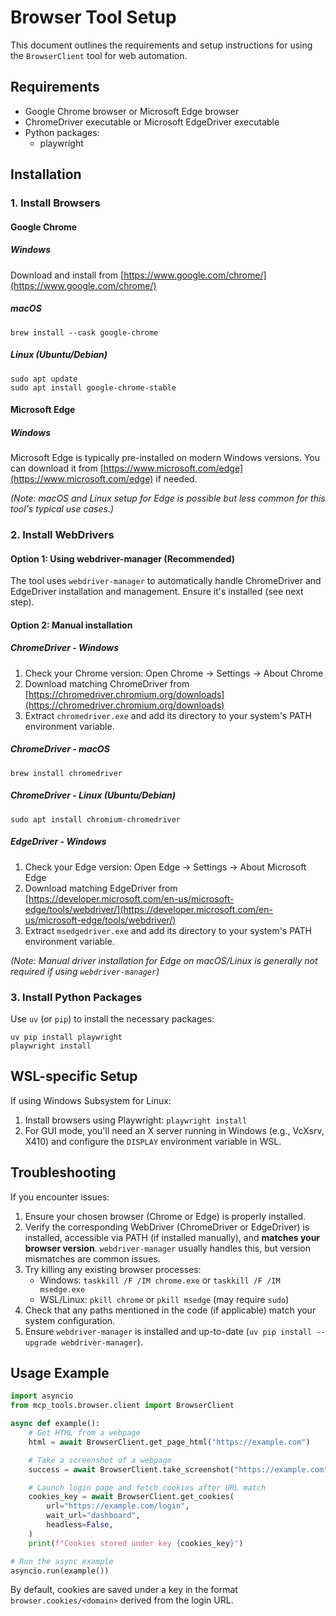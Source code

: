 # Browser Tool Setup

This document outlines the requirements and setup instructions for using the `BrowserClient` tool for web automation.

## Requirements

- Google Chrome browser or Microsoft Edge browser
- ChromeDriver executable or Microsoft EdgeDriver executable
- Python packages:
  - playwright

## Installation

### 1. Install Browsers

#### Google Chrome

##### Windows
Download and install from [https://www.google.com/chrome/](https://www.google.com/chrome/)

##### macOS
```
brew install --cask google-chrome
```

##### Linux (Ubuntu/Debian)
```
sudo apt update
sudo apt install google-chrome-stable
```

#### Microsoft Edge

##### Windows
Microsoft Edge is typically pre-installed on modern Windows versions. You can download it from [https://www.microsoft.com/edge](https://www.microsoft.com/edge) if needed.

*(Note: macOS and Linux setup for Edge is possible but less common for this tool's typical use cases.)*


### 2. Install WebDrivers

#### Option 1: Using webdriver-manager (Recommended)
The tool uses `webdriver-manager` to automatically handle ChromeDriver and EdgeDriver installation and management. Ensure it's installed (see next step).

#### Option 2: Manual installation

##### ChromeDriver - Windows
1. Check your Chrome version: Open Chrome -> Settings -> About Chrome
2. Download matching ChromeDriver from [https://chromedriver.chromium.org/downloads](https://chromedriver.chromium.org/downloads)
3. Extract `chromedriver.exe` and add its directory to your system's PATH environment variable.

##### ChromeDriver - macOS
```
brew install chromedriver
```

##### ChromeDriver - Linux (Ubuntu/Debian)
```
sudo apt install chromium-chromedriver
```

##### EdgeDriver - Windows
1. Check your Edge version: Open Edge -> Settings -> About Microsoft Edge
2. Download matching EdgeDriver from [https://developer.microsoft.com/en-us/microsoft-edge/tools/webdriver/](https://developer.microsoft.com/en-us/microsoft-edge/tools/webdriver/)
3. Extract `msedgedriver.exe` and add its directory to your system's PATH environment variable.

*(Note: Manual driver installation for Edge on macOS/Linux is generally not required if using `webdriver-manager`)*


### 3. Install Python Packages
Use `uv` (or `pip`) to install the necessary packages:
```
uv pip install playwright
playwright install
```

## WSL-specific Setup

If using Windows Subsystem for Linux:

1. Install browsers using Playwright: `playwright install`
2. For GUI mode, you'll need an X server running in Windows (e.g., VcXsrv, X410) and configure the `DISPLAY` environment variable in WSL.

## Troubleshooting

If you encounter issues:

1. Ensure your chosen browser (Chrome or Edge) is properly installed.
2. Verify the corresponding WebDriver (ChromeDriver or EdgeDriver) is installed, accessible via PATH (if installed manually), and **matches your browser version**. `webdriver-manager` usually handles this, but version mismatches are common issues.
3. Try killing any existing browser processes:
   - Windows: `taskkill /F /IM chrome.exe` or `taskkill /F /IM msedge.exe`
   - WSL/Linux: `pkill chrome` or `pkill msedge` (may require `sudo`)
4. Check that any paths mentioned in the code (if applicable) match your system configuration.
5. Ensure `webdriver-manager` is installed and up-to-date (`uv pip install --upgrade webdriver-manager`).

## Usage Example

```python
import asyncio
from mcp_tools.browser.client import BrowserClient

async def example():
    # Get HTML from a webpage
    html = await BrowserClient.get_page_html("https://example.com")

    # Take a screenshot of a webpage
    success = await BrowserClient.take_screenshot("https://example.com", "screenshot.png")

    # Launch login page and fetch cookies after URL match
    cookies_key = await BrowserClient.get_cookies(
        url="https://example.com/login",
        wait_url="dashboard",
        headless=False,
    )
    print(f"Cookies stored under key {cookies_key}")

# Run the async example
asyncio.run(example())
```

By default, cookies are saved under a key in the format `browser.cookies/<domain>`
derived from the login URL.
